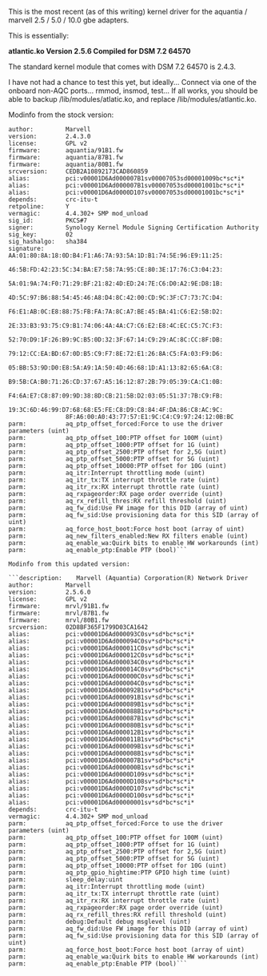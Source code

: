 This is the most recent (as of this writing) kernel driver for the aquantia / marvell 2.5 / 5.0 / 10.0 gbe adapters.

This is essentially:

**atlantic.ko
Version 2.5.6
Compiled for DSM 7.2 64570**

The standard kernel module that comes with DSM 7.2 64570 is 2.4.3.

I have not had a chance to test this yet, but ideally... Connect via one of the onboard non-AQC ports... rmmod, insmod, test... If all works, you should be able to backup /lib/modules/atlatic.ko, and replace /lib/modules/atlantic.ko.

Modinfo from the stock version:

```description:    Marvell (Aquantia) Corporation(R) Network Driver
author:         Marvell
version:        2.4.3.0
license:        GPL v2
firmware:       aquantia/91B1.fw
firmware:       aquantia/87B1.fw
firmware:       aquantia/80B1.fw
srcversion:     CEDB2A10892173CAD860859
alias:          pci:v00001D6Ad000007B1sv00007053sd00001009bc*sc*i*
alias:          pci:v00001D6Ad000007B1sv00007053sd00001001bc*sc*i*
alias:          pci:v00001D6Ad0000D107sv00007053sd00001001bc*sc*i*
depends:        crc-itu-t
retpoline:      Y
vermagic:       4.4.302+ SMP mod_unload
sig_id:         PKCS#7
signer:         Synology Kernel Module Signing Certification Authority
sig_key:        02
sig_hashalgo:   sha384
signature:      AA:01:80:8A:18:0D:B4:F1:A6:7A:93:5A:1D:B1:74:5E:96:E9:11:25:
                46:5B:FD:42:23:5C:34:BA:E7:58:7A:95:CE:80:3E:17:76:C3:04:23:
                5A:01:9A:74:F0:71:29:BF:21:82:4D:ED:24:7E:C6:D0:A2:9E:D8:1B:
                4D:5C:97:B6:88:54:45:46:A8:D4:8C:42:00:CD:9C:3F:C7:73:7C:D4:
                F6:E1:AB:0C:E8:88:75:FB:FA:7A:8C:A7:BE:45:BA:41:C6:E2:5B:D2:
                2E:33:B3:93:75:C9:B1:74:06:4A:4A:C7:C6:E2:E8:4C:EC:C5:7C:F3:
                52:70:D9:1F:26:B9:9C:B5:0D:32:3F:67:14:C9:29:AC:8C:CC:8F:DB:
                79:12:CC:EA:BD:67:0D:B5:C9:F7:8E:72:E1:26:8A:C5:FA:03:F9:D6:
                05:BB:53:9D:D0:E8:5A:A9:1A:50:4D:46:68:1D:A1:13:82:65:6A:C8:
                B9:5B:CA:B0:71:26:CD:37:67:A5:16:12:87:2B:79:05:39:CA:C1:0B:
                F4:6A:E7:C8:87:09:9D:38:8D:CB:21:5B:D2:03:05:51:37:7B:C9:FB:
                19:3C:6D:46:99:D7:68:68:E5:FE:C8:D9:C8:84:4F:DA:86:C8:AC:9C:
                8F:A6:00:A0:43:77:57:E1:9C:C4:C9:97:24:12:0B:BC
parm:           aq_ptp_offset_forced:Force to use the driver parameters (uint)
parm:           aq_ptp_offset_100:PTP offset for 100M (uint)
parm:           aq_ptp_offset_1000:PTP offset for 1G (uint)
parm:           aq_ptp_offset_2500:PTP offset for 2,5G (uint)
parm:           aq_ptp_offset_5000:PTP offset for 5G (uint)
parm:           aq_ptp_offset_10000:PTP offset for 10G (uint)
parm:           aq_itr:Interrupt throttling mode (uint)
parm:           aq_itr_tx:TX interrupt throttle rate (uint)
parm:           aq_itr_rx:RX interrupt throttle rate (uint)
parm:           aq_rxpageorder:RX page order override (uint)
parm:           aq_rx_refill_thres:RX refill threshold (uint)
parm:           aq_fw_did:Use FW image for this DID (array of uint)
parm:           aq_fw_sid:Use provisioning data for this SID (array of uint)
parm:           aq_force_host_boot:Force host boot (array of uint)
parm:           aq_new_filters_enabled:New RX filters enable (uint)
parm:           aq_enable_wa:Quirk bits to enable HW workarounds (int)
parm:           aq_enable_ptp:Enable PTP (bool)```

Modinfo from this updated version:

```description:    Marvell (Aquantia) Corporation(R) Network Driver
author:         Marvell
version:        2.5.6.0
license:        GPL v2
firmware:       mrvl/91B1.fw
firmware:       mrvl/87B1.fw
firmware:       mrvl/80B1.fw
srcversion:     02D8BF365F1799D03CA1642
alias:          pci:v00001D6Ad000093C0sv*sd*bc*sc*i*
alias:          pci:v00001D6Ad000094C0sv*sd*bc*sc*i*
alias:          pci:v00001D6Ad000011C0sv*sd*bc*sc*i*
alias:          pci:v00001D6Ad000012C0sv*sd*bc*sc*i*
alias:          pci:v00001D6Ad000034C0sv*sd*bc*sc*i*
alias:          pci:v00001D6Ad000014C0sv*sd*bc*sc*i*
alias:          pci:v00001D6Ad000000C0sv*sd*bc*sc*i*
alias:          pci:v00001D6Ad000004C0sv*sd*bc*sc*i*
alias:          pci:v00001D6Ad000092B1sv*sd*bc*sc*i*
alias:          pci:v00001D6Ad000091B1sv*sd*bc*sc*i*
alias:          pci:v00001D6Ad000089B1sv*sd*bc*sc*i*
alias:          pci:v00001D6Ad000088B1sv*sd*bc*sc*i*
alias:          pci:v00001D6Ad000087B1sv*sd*bc*sc*i*
alias:          pci:v00001D6Ad000080B1sv*sd*bc*sc*i*
alias:          pci:v00001D6Ad000012B1sv*sd*bc*sc*i*
alias:          pci:v00001D6Ad000011B1sv*sd*bc*sc*i*
alias:          pci:v00001D6Ad000009B1sv*sd*bc*sc*i*
alias:          pci:v00001D6Ad000008B1sv*sd*bc*sc*i*
alias:          pci:v00001D6Ad000007B1sv*sd*bc*sc*i*
alias:          pci:v00001D6Ad000000B1sv*sd*bc*sc*i*
alias:          pci:v00001D6Ad0000D109sv*sd*bc*sc*i*
alias:          pci:v00001D6Ad0000D108sv*sd*bc*sc*i*
alias:          pci:v00001D6Ad0000D107sv*sd*bc*sc*i*
alias:          pci:v00001D6Ad0000D100sv*sd*bc*sc*i*
alias:          pci:v00001D6Ad00000001sv*sd*bc*sc*i*
depends:        crc-itu-t
vermagic:       4.4.302+ SMP mod_unload
parm:           aq_ptp_offset_forced:Force to use the driver parameters (uint)
parm:           aq_ptp_offset_100:PTP offset for 100M (uint)
parm:           aq_ptp_offset_1000:PTP offset for 1G (uint)
parm:           aq_ptp_offset_2500:PTP offset for 2,5G (uint)
parm:           aq_ptp_offset_5000:PTP offset for 5G (uint)
parm:           aq_ptp_offset_10000:PTP offset for 10G (uint)
parm:           aq_ptp_gpio_hightime:PTP GPIO high time (uint)
parm:           sleep_delay:uint
parm:           aq_itr:Interrupt throttling mode (uint)
parm:           aq_itr_tx:TX interrupt throttle rate (uint)
parm:           aq_itr_rx:RX interrupt throttle rate (uint)
parm:           aq_rxpageorder:RX page order override (uint)
parm:           aq_rx_refill_thres:RX refill threshold (uint)
parm:           debug:Default debug msglevel (uint)
parm:           aq_fw_did:Use FW image for this DID (array of uint)
parm:           aq_fw_sid:Use provisioning data for this SID (array of uint)
parm:           aq_force_host_boot:Force host boot (array of uint)
parm:           aq_enable_wa:Quirk bits to enable HW workarounds (int)
parm:           aq_enable_ptp:Enable PTP (bool)```
